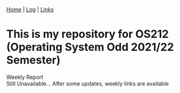 [Home](.) | [Log](TXT/mylog.txt) | [Links](LINKS/)
# This is my repository for OS212 (Operating System Odd 2021/22 Semester)
Weekly Report  
Still Unavailable...
After some updates, weekly links are available
